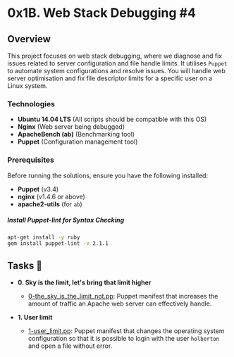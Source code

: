 # 0x1B. Web Stack Debugging #4

## Overview

This project focuses on web stack debugging, where we diagnose and fix issues related to server configuration and file handle limits.
It utilises `Puppet` to automate system configurations and resolve issues. You will handle web server optimisation and fix file descriptor limits for a specific user on a Linux system.

### Technologies

- **Ubuntu 14.04 LTS** (All scripts should be compatible with this OS)
- **Nginx** (Web server being debugged)
- **ApacheBench (ab)** (Benchmarking tool)
- **Puppet** (Configuration management tool)

### Prerequisites

Before running the solutions, ensure you have the following installed:

- **Puppet** (v3.4)
- **nginx** (v1.4.6 or above)
- **apache2-utils** (for `ab`)

##### Install Puppet-lint for Syntax Checking

```bash
apt-get install -y ruby
gem install puppet-lint -v 2.1.1
```

## Tasks :page_with_curl:

- **0. Sky is the limit, let's bring that limit higher**

  - [0-the_sky_is_the_limit_not.pp](./0-the_sky_is_the_limit_not.pp): Puppet manifest
    that increases the amount of traffic an Apache web server can effectively handle.

- **1. User limit**
  - [1-user_limit.pp](./1-user_limit.pp): Puppet manifest that changes the operating system
    configuration so that it is possible to login with the user `holberton` and open a file
    without error.
